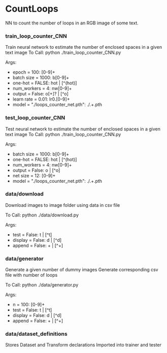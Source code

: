 # CountLoops
NN to count the number of loops in an RGB image of some text.

### train_loop_counter_CNN

Train neural network to estimate the number of enclosed spaces in a given text image
To Call:
python ./train_loop_counter_CNN.py

Args:
*    epoch = 100:        [0-9]+
*    batch size = 1000:  b[0-9]+
*    one-hot = FALSE:    hot | [^(hot)]
*    num_workers = 4:    nw[0-9]+
*    output = False:     o[+]? | [^o]
*    learn rate = 0.01:    lr0\.[0-9]+
*    model = "./loops_counter_net.pth": \./.+\.pth

### test_loop_counter_CNN

Test neural network to estimate the number of enclosed spaces in a given text image
To Call:
python ./train_loop_counter_CNN.py

Args:
*    batch size = 1000:  b[0-9]+
*    one-hot = FALSE:    hot | [^(hot)]
*    num_workers = 4:    nw[0-9]+
*    output = False:     o | [^o]
*    net size = 12:      [0-9]+
*    model = "./loops_counter_net.pth": \./.+\.pth

### data/download
Download images to image folder using data in csv file

To Call:
python ./data/download.py

Args:
*    test = False:       t | [^t]
*    display = False:    d | [^d]
*    append = False:     + | [^+]

### data/generator
Generate a given number of dummy images
Generate corresponding csv file with number of loops

To Call:
python ./data/generator.py

Args:
*    n = 100:            [0-9]+
*    test = False:       t | [^t]
*    display = False:    d | [^d]
*    append = False:     + | [^+]

### data/dataset_definitions
Stores Dataset and Transform declarations
Imported into trainer and tester
